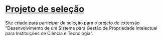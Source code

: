 <h1><a href="https://exoticlucass.github.io/Projeto-de-selecao/">Projeto de seleção</a></h1>
Site criado para participar da seleção para o projeto de extensão "Desenvolvimento de um Sistema para Gestão de Propriedade Intelectual para Instituições de Ciência e Tecnologia".
